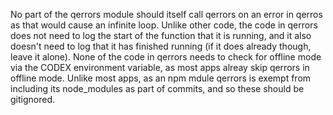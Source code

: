 No part of the qerrors module should itself call qerrors on an error in qerros as that 
would cause an infinite loop. 
Unlike other code, the code in qerrors does not need to log the start of the function 
that it is running, and it also doesn't need to log that it has finished running 
(if it does already though, leave it alone).
None of the code in qerrors needs to check for offline mode via the CODEX environment 
variable, as most apps alreay skip qerrors in offline mode.
Unlike most apps, as an npm mdule qerrors is exempt from including its node_modules as 
part of commits, and so these should be gitignored.